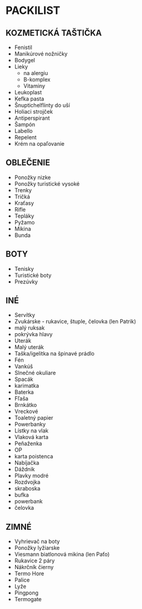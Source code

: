 # PACKILIST

## KOZMETICKÁ TAŠTIČKA
- Fenistil
- Manikúrové nožničky
- Bodygel
- Lieky
    - na alergiu
    - B-komplex
    - Vitaminy
- Leukoplast
- Kefka pasta
- Šnuptichelflinty do uší
- Holiaci strojček
- Antiperspirant
- Šampón
- Labello
- Repelent
- Krém na opaľovanie 

## OBLEČENIE
- Ponožky nizke
- Ponožky turistické vysoké
- Trenky
- Tričká
- Kraťasy
- Rifle 
- Tepláky
- Pyžamo
- Mikina
- Bunda

## BOTY
- Tenisky
- Turistické boty
- Prezúvky

## INÉ 
- Servítky
- Zvukárske - rukavice, štuple, čelovka (len Patrik) 
- malý ruksak
- pokrývka hlavy
- Uterák
- Malý uterák
- Taška/igelitka na špinavé prádlo
- Fén
- Vankúš
- Slnečné okuliare
- Spacák
- karimatka
- Baterka
- Fľaša
- Brnkátko
- Vreckové
- Toaletný papier
- Powerbanky
- Lístky na vlak
- Vlaková karta
- Peňaženka
- OP
- karta poistenca
- Nabíjačka 
- Dáždnik 
- Plavky modré
- Rozdvojka
- skraboska
- bufka
- powerbank
- čelovka

## ZIMNÉ
- Vyhrievač na boty 
- Ponožky lyžiarske 
- Viesmann biatlonová mikina (len Paťo) 
- Rukavice 2 páry
- Nákrčník čierny 
- Termo Hore
- Palice
- Lyže 
- Pingpong
- Termogate

